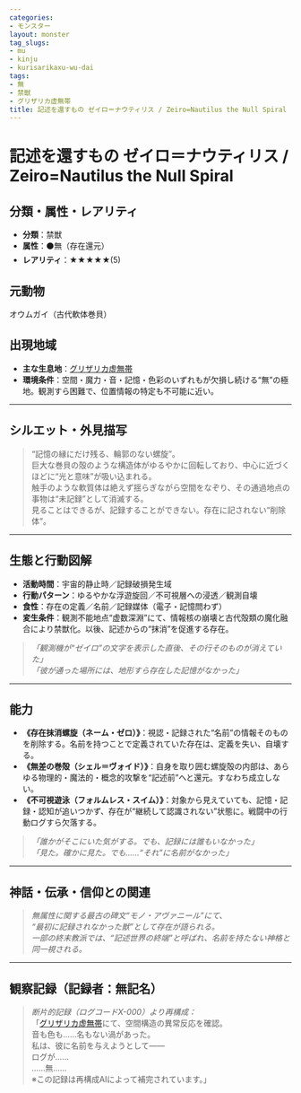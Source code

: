 ```yaml
---
categories:
- モンスター
layout: monster
tag_slugs:
- mu
- kinju
- kurisarikaxu-wu-dai
tags:
- 無
- 禁獣
- グリザリカ虚無帯
title: 記述を還すもの ゼイロ＝ナウティリス / Zeiro=Nautilus the Null Spiral
---
```


# 記述を還すもの ゼイロ＝ナウティリス / Zeiro=Nautilus the Null Spiral

## 分類・属性・レアリティ
* **分類**：禁獣  
* **属性**：⚫無（存在還元）  
* **レアリティ**：★★★★★(5)

## 元動物
オウムガイ（古代軟体巻貝）

## 出現地域
* **主な生息地**：[グリザリカ虚無帯](../place/grizarica_void.md)  
* **環境条件**：空間・魔力・音・記憶・色彩のいずれもが欠損し続ける“無”の極地。観測すら困難で、位置情報の特定も不可能に近い。

---

## シルエット・外見描写
> “記憶の縁にだけ残る、輪郭のない螺旋”。  
> 巨大な巻貝の殻のような構造体がゆるやかに回転しており、中心に近づくほどに“光と意味”が吸い込まれる。  
> 触手のような軟質体は絶えず揺らぎながら空間をなぞり、その通過地点の事物は“未記録”として消滅する。  
> 見ることはできるが、記録することができない。存在に記されない“削除体”。

---

## 生態と行動図解
* **活動時間**：宇宙的静止時／記録破損発生域  
* **行動パターン**：ゆるやかな浮遊旋回／不可視層への浸透／観測自壊  
* **食性**：存在の定義／名前／記録媒体（電子・記憶問わず）  
* **変生条件**：観測不能地点“虚数深淵”にて、情報核の崩壊と古代殻類の魔化融合により禁獣化。以後、記述からの“抹消”を促進する存在。

> *「観測機が“ゼイロ”の文字を表示した直後、その行そのものが消えていた」*  
> *「彼が通った場所には、地形すら存在した記憶がなかった」*

---

## 能力
* **《存在抹消螺旋（ネーム・ゼロ）》**：視認・記録された“名前”の情報そのものを削除する。名前を持つことで定義されていた存在は、定義を失い、自壊する。  
* **《無差の巻殻（シェル＝ヴォイド）》**：自身を取り囲む螺旋殻の内部は、あらゆる物理的・魔法的・概念的攻撃を“記述前”へと還元。すなわち成立しない。  
* **《不可視遊泳（フォルムレス・スイム）》**：対象から見えていても、記憶・記録・認知が追いつかず、存在が“継続して認識されない”状態に。戦闘中の行動ログすら欠落する。

> *「誰かがそこにいた気がする。でも、記録には誰もいなかった」*  
> *「見た。確かに見た。でも……“それ”に名前がなかった」*

---

## 神話・伝承・信仰との関連
> *無属性に関する最古の碑文“モノ・アヴァニール”にて、  
“最初に記録されなかった獣”として存在が語られる。*  
> *一部の終末教派では、“記述世界の終端”と呼ばれ、名前を持たない神格と同一視される。*

---

## 観察記録（記録者：無記名）

> *断片的記録（ログコードX-000）より再構成：*  
> 「[グリザリカ虚無帯](../place/grizarica_void.md)にて、空間構造の異常反応を確認。  
> 音も色も……名もない渦があった。  
> 私は、彼に名前を与えようとして――  
> ログが……  
> ……無……  
> ※この記録は再構成AIによって補完されています。」